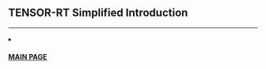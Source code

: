 ## TENSOR-RT Simplified Introduction
---

<div>
  <li><a href="../../index.md"><h4>MAIN PAGE</h4></a></li>
</div>

